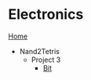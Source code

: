 # Electronics

[Home](../README.md)

- Nand2Tetris
    - Project 3
        - [Bit](./Nand2Tetris/Bit.md) 